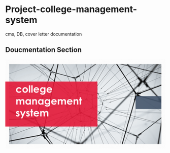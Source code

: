 # Project-college-management-system
cms, DB, cover letter documentation


## Doucmentation Section

![Screenshot](Screenshot(39).png)
